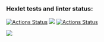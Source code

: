 ### Hexlet tests and linter status:
[![Actions Status](https://github.com/SergOtr/frontend-project-lvl1/workflows/hexlet-check/badge.svg)](https://github.com/SergOtr/frontend-project-lvl1/actions)
<a href="https://codeclimate.com/github/codeclimate/codeclimate/maintainability"><img src="https://api.codeclimate.com/v1/badges/a99a88d28ad37a79dbf6/maintainability" /></a>
[![Actions Status](https://github.com/SergOtr/frontend-project-lvl1/workflows/run-linter-actions/badge.svg)](https://github.com/SergOtr/frontend-project-lvl1/actions)


<a href="https://asciinema.org/a/Isu9koJTwRYU0lYDdiEsnaLhh" target="_blank"><img src="https://asciinema.org/a/Isu9koJTwRYU0lYDdiEsnaLhh.svg" /></a>






<script id="asciicast-Isu9koJTwRYU0lYDdiEsnaLhh" src="https://asciinema.org/a/Isu9koJTwRYU0lYDdiEsnaLhh.js" async></script>

